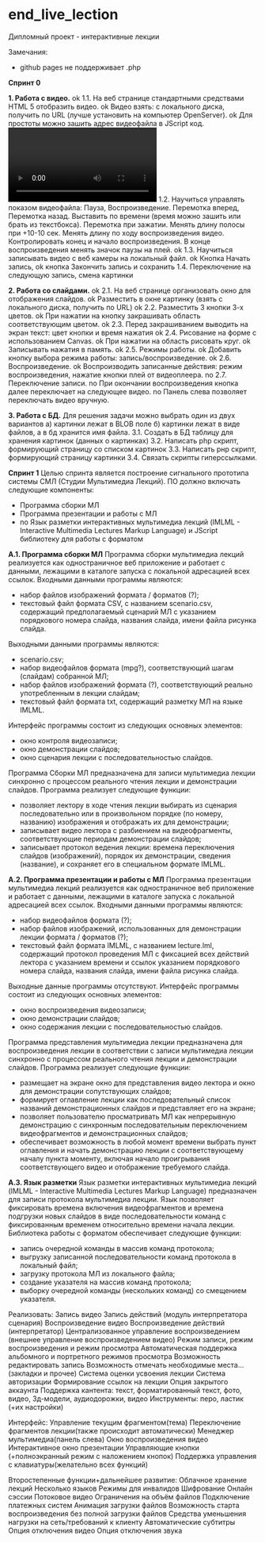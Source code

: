 # end_live_lection
Дипломный проект - интерактивные лекции

Замечания:
- github pages не поддерживает .php

**Спринт 0**

**1. Работа с видео.**
ok  1.1. На веб странице стандартными средствами HTML 5 отобразить видео.
ok    Видео взять: с локального диска, получить по URL (лучше установить на компьютер OpenServer).
ok    Для простоты можно зашить адрес видеофайла в JScript код.
         <video src="video.webm"></video>
    1.2. Научиться управлять показом видеофайла:
      Пауза, Воспроизведение.
      Перемотка вперед, Перемотка назад.
      Выставить по времени (время можно зашить или  брать из текстбокса).
      Перемотка при зажатии.
      Менять длину полосы при +10-10 сек.
      Менять длину по ходу воспроизведения видео.
      Контролировать конец и начало воспроизведения.
      В конце воспроизведения менять значок паузы на плей.
ok  1.3. Научиться записывать видео с веб камеры на локальный файл.
ok    Кнопка Начать запись,
ok    кнопка Закончить запись и сохранить
    1.4. Переключение на следующую запись, смена картинки

**2. Работа со слайдами.**
ok  2.1. На веб странице организовать окно для отображения слайдов.
ok    Разместить в окне картинку (взять с локального диска, получить по URL)
ok  2.2. Разместить 3 кнопки 3-х цветов.
ok    При нажатии на кнопку закрашивать область соответствующим цветом. 
ok  2.3. Перед закрашиванием выводить на экран текст: цвет кнопки и время нажатия
ok  2.4. Рисование на форме с использованием Canvas.
ok    При нажатии на область рисовать круг.
ok    Записывать нажатия в память.
ok  2.5. Режимы работы.
ok    Добавить кнопку выбора режима работы: запись/воспроизведение.
ok  2.6. Воспроизведение.
ok    Воспроизводить записанные действия: режим воспроизведения, нажатие кнопки плей от видеоплеера.
no  2.7. Переключение записи.
no    При окончании воспроизведения кнопка далее переключает на следующее видео.
no    Панель слева позволяет переключать видео вручную.

**3. Работа с БД.**
Для решения задачи можно выбрать один из двух вариантов
а) картинки лежат в BLOB поле
б) картинки лежат в виде файлов, а в бд хранится имя файла. 
3.1. Создать в БД таблицу для хранения картинок (данных о картинках)
3.2. Написать php скрипт, формирующий страницу со списком картинок
3.3. Написать рнр скрипт, формирующий страницу картинки
3.4. Связать скрипты гиперссылками.

**Спринт 1**
Целью спринта является построение сигнального прототипа системы СМЛ (Студии Мультимедиа Лекций).
ПО должно включать следующие компоненты:
- Программа сборки МЛ
- Программа презентации и работы с МЛ
- no Язык разметки интерактивных мультимедиа лекций (IMLML - Interactive Multimedia Lectures Markup Language) и JScript библиотеку для работы с форматом

**А.1. Программа сборки МЛ**
Программа сборки мультимедиа лекций реализуется как одностраничное веб приложение и работает с данными, лежащими в каталоге запуска с локальной адресацией всех ссылок.
Входными данными программы являются: 
- набор файлов изображений формата / форматов (?);
- текстовый файл формата CSV, с названием scenario.csv,
 содержащий предполагаемый сценарий МЛ с указанием порядкового номера слайда,
 названия слайда, имени файла рисунка слайда.

Выходными данными программы являются:
- scenario.csv;
- набор видеофайлов формата (mpg?), соответствующий шагам (слайдам) собранной МЛ;
- набор файлов изображений формата (?), соответствующий реально употребленным в лекции слайдам;
- текстовый файл формата txt, содержащий разметку МЛ на языке IMLML.

Интерфейс программы состоит из следующих основных элементов:
- окно контроля видеозаписи;
- окно демонстрации слайдов;
- окно сценария лекции с последовательностью слайдов. 

Программа Сборки МЛ предназначена для записи мультимедиа лекции синхронно с процессом реального чтения лекции и демонстрации слайдов. Программа реализует следующие функции:
- позволяет лектору в ходе чтения лекции выбирать из сценария последовательно или в произвольном порядке (по номеру, названию) изображения и отображать их для демонстрации;
- записывает видео лектора с разбиением на видеофрагменты, соответствующие периодам демонстрации слайдов;
- записывает протокол ведения лекции: времена переключения слайдов (изображений), порядок их демонстрации, сведения (название), и сохраняет его в специальном формате IMLML.

**А.2. Программа презентации и работы с МЛ**
Программа презентации мультимедиа лекций реализуется как одностраничное веб приложение и работает с данными, лежащими в каталоге запуска с локальной адресацией всех ссылок.
Входными данными программы являются: 
- набор видеофайлов формата (?); 
- набор файлов изображений, использованных для демонстрации лекции формата / форматов (?);
- текстовый файл формата IMLML, с названием lecture.lml, содержащий протокол проведения МЛ с фиксацией всех действий лектора с указанием времени и ссылок указанием порядкового номера слайда, названия слайда, имени файла рисунка слайда.

Выходные данные программы отсутствуют.
Интерфейс программы состоит из  следующих основных элементов:
- окно воспроизведения видеозаписи;
- окно демонстрации слайдов;
- окно содержания лекции с последовательностью слайдов. 

Программа представления мультимедиа лекции предназначена для воспроизведения лекции в соответствии с записи мультимедиа лекции синхронно с процессом реального чтения лекции и демонстрации слайдов. Программа реализует следующие функции:
- размещает на экране окно для представления видео лектора и окно для демонстрации сопутствующих слайдов;
- формирует оглавление лекции как последовательный список названий демонстрационных слайдов и представляет его на экране; 
- позволяет пользователю просматривать МЛ как непрерывную демонстрацию с синхронным последовательным переключением видеофрагментов и демонстрационных слайдов;
- обеспечивает возможность в любой момент времени выбрать пункт оглавления и начать демонстрацию лекции с соответствующему началу пункта моменту, включая начало проигрывания соответствующего видео и отображение требуемого слайда.

**А.3. Язык разметки**
Язык разметки интерактивных мультимедиа лекций (IMLML - Interactive Multimedia Lectures Markup Language) предназначен для записи протокола мультимедиа лекции. Язык позволяет фиксировать времена включения видеофрагментов и времена подгрузки новых слайдов в виде последовательности команд с фиксированным временем относительно времени начала лекции.
Библиотека работы с форматом обеспечивает следующие функции:
- запись очередной команды в массив команд протокола;
- выгрузку записанной последовательности команд протокола в локальный файл;
- загрузку протокола МЛ из локального файла; 
- создание указателя на массив команд протокола; 
- выборку очередной команды (нескольких команд) со смещением указателя.

Реализовать:
Запись видео
Запись действий (модуль интерпретатора сценария)
Воспроизведение видео
Воспроизведение действий (интерпретатор)
Централизованное управление воспроизведением (внешнее управление воспроизведением видео)
Режим записи, режим воспроизведения и режим просмотра
Автоматическая поддержка альбомного и портретного режимов просмотра
Возможность редактировать запись
Возможность отмечать необходимые места... (закладки и прочее)
Система оценки усвоения лекции
Система авторизации
Формирование ссылок на лекции
Опция закрытого аккаунта
Поддержка кантента: текст, форматированный текст, фото, видео, 3д-модели, аудиодорожки, видео
Инструменты: перо, ластик (+их настройки)

Интерфейс:
Управление текущим фрагментом(тема)
Переключение фрагментов лекции(также происходит автоматически)
Менеджер мультимедиа(панель слева)
Окно воспроизведения видео
Интерактивное окно презентации
Управляющие кнопки (+полноэкранный режим с наложением кнопок)
Поддержка управления с клавиатуры(желательно всех функций)

Второстепенные функции+дальнейшее развитие:
Облачное хранение лекций
Несколько языков
Режимы для инвалидов
Шифрование
Онлайн сэссии
Потоковое видео
Ограничения на объём файлов
Подключение платежных систем
Анимация загрузки файлов
Возможность старта воспроизведения без полной загрузки файлов
Средства уменьшения нагрузки на сеть/требований к клиенту
Автоматические субтитры
Опция отключения видео
Опция отключения звука